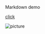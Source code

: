 Markdown demo


[click](https://github.com/DaveyDark)

![picture](https://archlinux.org/static/logos/archlinux-logo-dark-90dpi.ebdee92a15b3.png)

